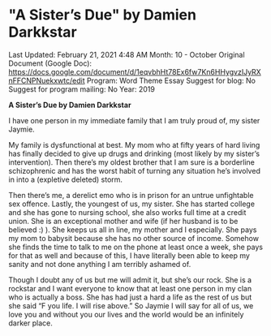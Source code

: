 # "A Sister’s Due" by Damien Darkkstar

Last Updated: February 21, 2021 4:48 AM
Month: 10 - October
Original Document (Google Doc): https://docs.google.com/document/d/1eqvbhHt78Ex6fw7Kn6HHygvzIJyRXnFFCNPNuekxwtc/edit
Program: Word Theme Essay
Suggest for blog: No
Suggest for program mailing: No
Year: 2019

**A Sister’s Due by Damien Darkkstar**

I have one person in my immediate family that I am truly proud of, my sister Jaymie.

My family is dysfunctional at best. My mom who at fifty years of hard living has finally decided to give up drugs and drinking (most likely by my sister’s intervention). Then there’s my oldest brother that I am sure is a borderline schizophrenic and has the worst habit of turning any situation he’s involved in into a (expletive deleted) storm.

Then there’s me, a derelict emo who is in prison for an untrue unfightable sex offence. Lastly, the youngest of us, my sister. She has started college and she has gone to nursing school, she also works full time at a credit union. She is an exceptional mother and wife (if her husband is to be believed :) ). She keeps us all in line, my mother and I especially. She pays my mom to babysit because she has no other source of income. Somehow she finds the time to talk to me on the phone at least once a week, she pays for that as well and because of this, I have literally been able to keep my sanity and not done anything I am terribly ashamed of.

Though I doubt any of us but me will admit it, but she’s our rock. She is a rockstar and I want everyone to know that at least one person in my clan who is actually a boss. She has had just a hard a life as the rest of us but she said “F you life. I will rise above.” So Jaymie I will say for all of us, we love you and without you our lives and the world would be an infinitely darker place.